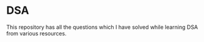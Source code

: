 # DSA
This repository has all the questions which I have solved while learning DSA from various resources.
